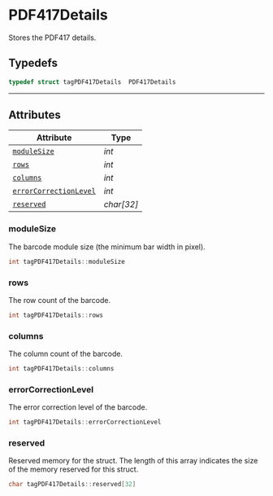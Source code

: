 # PDF417Details
Stores the PDF417 details.

## Typedefs

```cpp
typedef struct tagPDF417Details  PDF417Details
```  
  
---
  

## Attributes
  
| Attribute | Type |
|---------- | ---- |
| [`moduleSize`](#modulesize) | *int* |
| [`rows`](#rows) | *int* |
| [`columns`](#columns) | *int* |
| [`errorCorrectionLevel`](#errorcorrectionlevel) | *int* |
| [`reserved`](#reserved) | *char\[32\]* |


### moduleSize
The barcode module size (the minimum bar width in pixel).
```cpp
int tagPDF417Details::moduleSize
```

### rows
The row count of the barcode.
```cpp
int tagPDF417Details::rows
```

### columns
The column count of the barcode.
```cpp
int tagPDF417Details::columns
```

### errorCorrectionLevel
The error correction level of the barcode.
```cpp
int tagPDF417Details::errorCorrectionLevel
```

### reserved
Reserved memory for the struct. The length of this array indicates the size of the memory reserved for this struct.
```cpp
char tagPDF417Details::reserved[32]
```
